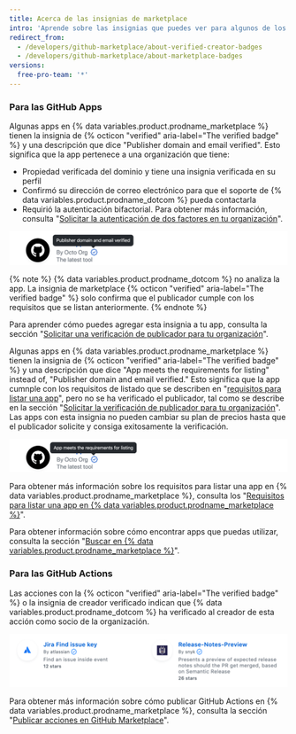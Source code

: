 ```yaml
---
title: Acerca de las insignias de marketplace
intro: 'Aprende sobre las insignias que puedes ver para algunos de los listados de apps y acciones en {% data variables.product.prodname_marketplace %}.'
redirect_from:
  - /developers/github-marketplace/about-verified-creator-badges
  - /developers/github-marketplace/about-marketplace-badges
versions:
  free-pro-team: '*'
---
```


### Para las GitHub Apps

Algunas apps en {% data variables.product.prodname_marketplace %} tienen la insignia de {% octicon "verified" aria-label="The verified badge" %} y una descripción que dice "Publisher domain and email verified". Esto significa que la app pertenece a una organización que tiene:

- Propiedad verificada del dominio y tiene una insignia verificada en su perfil
- Confirmó su dirección de correo electrónico para que el soporte de {% data variables.product.prodname_dotcom %} pueda contactarla
- Requirió la autenticación bifactorial. Para obtener más información, consulta "[Solicitar la autenticación de dos factores en tu organización](/organizations/keeping-your-organization-secure/requiring-two-factor-authentication-in-your-organization)".

![Insignia de Marketplace para las GitHub Apps](/assets/images/marketplace/apps-with-verified-publisher-badge-tooltip.png)

{% note %}
{% data variables.product.prodname_dotcom %} no analiza la app. La insignia de marketplace {% octicon "verified" aria-label="The verified badge" %} solo confirma que el publicador cumple con los requisitos que se listan anteriormente.
{% endnote %}

Para aprender cómo puedes agregar esta insignia a tu app, consulta la sección "[Solicitar una verificación de publicador para tu organización](/developers/github-marketplace/applying-for-publisher-verification-for-your-organization)".

Algunas apps en {% data variables.product.prodname_marketplace %} tienen la insignia de {% octicon "verified" aria-label="The verified badge" %} y una descripción que dice "App meets the requirements for listing" instead of, "Publisher domain and email verified." Esto significa que la app cumnple con los requisitos de listado que se describen en "[requisitos para listar una app](/developers/github-marketplace/requirements-for-listing-an-app)", pero no se ha verificado el publicador, tal como se describe en la sección "[Solicitar la verificación de publicador para tu organización](/developers/github-marketplace/applying-for-publisher-verification-for-your-organization)". Las apps con esta insignia no pueden cambiar su plan de precios hasta que el publicador solicite y consiga exitosamente la verificación.

![Insignia de Marketplace para las GitHub Apps](/assets/images/marketplace/apps-with-unverified-publisher-badge-tooltip.png)

Para obtener más información sobre los requisitos para listar una app en {% data variables.product.prodname_marketplace %}, consulta los "[Requisitos para listar una app en {% data variables.product.prodname_marketplace %}](/marketplace/getting-started/requirements-for-listing-an-app-on-github-marketplace/)".

Para obtener información sobre cómo encontrar apps que puedas utilizar, consulta la sección "[Buscar en {% data variables.product.prodname_marketplace %}](/github/searching-for-information-on-github/searching-github-marketplace)".

### Para las GitHub Actions

Las acciones con la {% octicon "verified" aria-label="The verified badge" %} o la insignia de creador verificado indican que {% data variables.product.prodname_dotcom %} ha verificado al creador de esta acción como socio de la organización.

![Insignia de creador verificado para las GitHub Actions](/assets/images/marketplace/verified-creator-badge-for-actions.png)

Para obtener más información sobre cómo publicar GitHub Actions en {% data variables.product.prodname_marketplace %}, consulta la sección "[Publicar acciones en GitHub Marketplace](/actions/creating-actions/publishing-actions-in-github-marketplace)".
